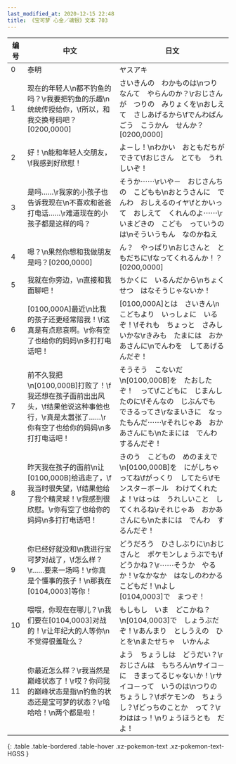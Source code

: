 ```yaml
---
last_modified_at: 2020-12-15 22:48
title: 《宝可梦 心金／魂银》文本 703
---
```

| 编号 | 中文 | 日文 |
| ---- | ---- | ---- |
| 0 | 泰明 | ヤスアキ |
| 1 | 现在的年轻人\n都不钓鱼的吗？\r我要把钓鱼的乐趣\n统统传授给你，\f所以，和我交换号码吧？[0200,0000] | さいきんの　わかものは\nつり　なんて　やらんのか？\rおじさんが　つりの　みりょくを\nおしえて　さしあげるから\fでんわばんごう　こうかん　せんか？[0200,0000] |
| 2 | 好！\n能和年轻人交朋友，\f我感到好欣慰！ | よ－し！\nわかい　おともだちが　できて\fおじさん　とても　うれしいぞ！ |
| 3 | 是吗……\r我家的小孩子也告诉我现在\n不喜欢和爸爸打电话……\r难道现在的小孩子都是这样的吗？ | そうか⋯⋯\rいや－　おじさんちの　こどもも\nおとうさんに　でんわ　おしえるのイヤ\fとかいって　おしえて　くれんのよ⋯⋯\rいまどきの　こども　っていうのは\nそういうもん　なのかねえ |
| 4 | 嗯？\n果然你想和我做朋友是吗？[0200,0000] | ん？　やっぱり\nおじさんと　ともだちに\fなってくれるんか！？[0200,0000] |
| 5 | 我就在你旁边，\n直接和我面聊吧！ | ちかくに　いるんだから\nちょくせつ　はなそうじゃないか！ |
| 6 | [0100,000A]最近\n比我的孩子还更经常陪我！\f这真是有点悲哀啊。\r你有空了也给你的妈妈\n多打打电话吧！ | [0100,000A]とは　さいきん\nこどもより　いっしょに　いるぞ！\fそれも　ちょっと　さみしいかな\rきみも　たまには　おかあさんに\nでんわを　してあげるんだぞ！ |
| 7 | 前不久我把\n[0100,000B]打败了！\f我还想在孩子面前出出风头，\f结果他说这种事他也行，\r真是太嚣张了……\r你有空了也给你的妈妈\n多打打电话吧！ | そうそう　こないだ\n[0100,000B]を　たおしたぞ！　って\fこどもに　じまんしたのに\fそんなの　じぶんでも　できるってさ\rなまいきに　なったもんだ⋯⋯\rそれじゃあ　おかあさんにも\nたまには　でんわ　するんだぞ！ |
| 8 | 昨天我在孩子的面前\n让[0100,000B]给逃走了，\f我当时很失望，\f结果他给了我个精灵球！\r我感到很欣慰。\r你有空了也给你的妈妈\n多打打电话吧！ | きのう　こどもの　めのまえで\n[0100,000B]を　にがしちゃってね\fがっくり　してたら\fモンスタ－ボ－ル　わけてくれたよ！\rはっは　うれしいこと　してくれるね\rそれじゃあ　おかあさんにも\nたまには　でんわ　するんだぞ！ |
| 9 | 你已经好就没和\n我进行宝可梦对战了，\f怎么样？\r……要来一场吗！\r你真是个懂事的孩子！\n那我在[0104,0003]等你！ | どうだろう　ひさしぶりに\nおじさんと　ポケモンしょうぶでも\fどうかね？\r⋯⋯そうか　やるか！\rなかなか　はなしのわかる　こどもだ！\nよし　[0104,0003]で　まつぞ！ |
| 10 | 喂喂，你现在在哪儿？\n我们要在[0104,0003]对战的！\r让年纪大的人等你\n不觉得很羞耻么？ | もしもし　いま　どこかね？\n[0104,0003]で　しょうぶだぞ！\rあんまり　としうえの　ひとを\nまたせちゃ　いかんよ |
| 11 | 你最近怎么样？\r我当然是巅峰状态了！\r哎？你问我的巅峰状态是指\n钓鱼的状态还是宝可梦的状态？\r哈哈哈！\n两个都是啦！ | よう　ちょうしは　どうだい？\rおじさんは　もちろん\nサイコ－に　きまってるじゃないか！\rサイコ－って　いうのは\nつりの　ちょうし？\fポケモンの　ちょうし？\fどっちのことか　って？\rわははっ！\nりょうほうとも　だよ！ |
{: .table .table-bordered .table-hover .xz-pokemon-text .xz-pokemon-text-HGSS }